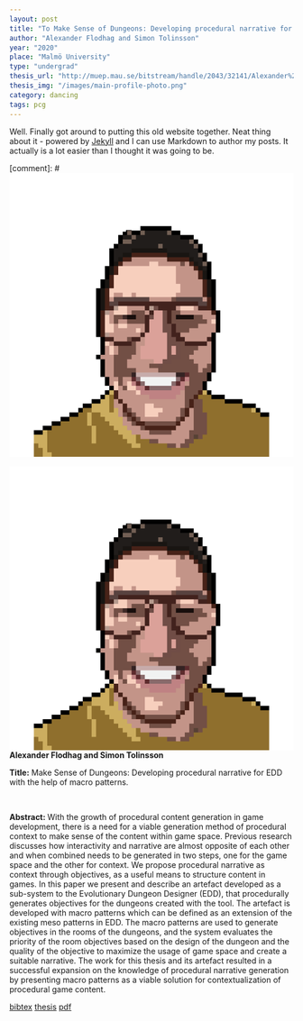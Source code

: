```yaml
---
layout: post
title: "To Make Sense of Dungeons: Developing procedural narrative for EDD with the help of macro patterns"
author: "Alexander Flodhag and Simon Tolinsson"
year: "2020"
place: "Malmö University"
type: "undergrad"
thesis_url: "http://muep.mau.se/bitstream/handle/2043/32141/Alexander%20Flodhag%20Simon%20Tolinsson.pdf?sequence=1&isAllowed=y"
thesis_img: "/images/main-profile-photo.png"
category: dancing
tags: pcg
---
```


Well. Finally got around to putting this old website together. Neat thing about it - powered by [Jekyll](http://jekyllrb.com) and I can use Markdown to author my posts. It actually is a lot easier than I thought it was going to be.

[comment]: # ![image](/images/main-profile-photo.png) 


<div class="thesis-picture">
<img class="pic" src="/images/main-profile-photo.png" align="middle"/>
</div>
<div class="thesis-text">
<strong>Alexander Flodhag and Simon Tolinsson</strong>

<br>

<strong>Title:</strong> Make Sense of Dungeons: Developing procedural narrative for EDD with the help of macro patterns.

<br>

<p class="abstract"><strong>Abstract: </strong> With the growth of procedural content generation in game development, 
there is a need for a viable generation method of procedural context to make sense of the content 
within game space. Previous research discusses how interactivity and narrative are almost opposite 
of each other and when combined needs to be generated in two steps, one for the game space and the 
other for context. We propose procedural narrative as context through objectives, as a useful means 
to structure content in games. In this paper we present and describe an artefact developed as a sub-system 
to the Evolutionary Dungeon Designer (EDD), that procedurally generates objectives for the dungeons created 
with the tool. The artefact is developed with macro patterns which can be defined as an extension of 
the existing meso patterns in EDD. The macro patterns are used to generate objectives in the rooms of the dungeons, 
and the system evaluates the priority of the room objectives based on the design of the dungeon and 
the quality of the objective to maximize the usage of game space and create a suitable narrative. 
The work for this thesis and its artefact resulted in a successful expansion on the knowledge of 
procedural narrative generation by presenting macro patterns as a viable solution 
for contextualization of procedural game content.</p>

<div class="links"> 
    <a class="link-text" href="https://github.com/{{site.github_username}}">bibtex</a>
    <a class="link-text" href="http://muep.mau.se/bitstream/handle/2043/32141/Alexander%20Flodhag%20Simon%20Tolinsson.pdf?sequence=1&isAllowed=y"  target="_blank">
        thesis</a>
    <a class="link-text" href="https://github.com/{{site.github_username}}">pdf</a>
</div>